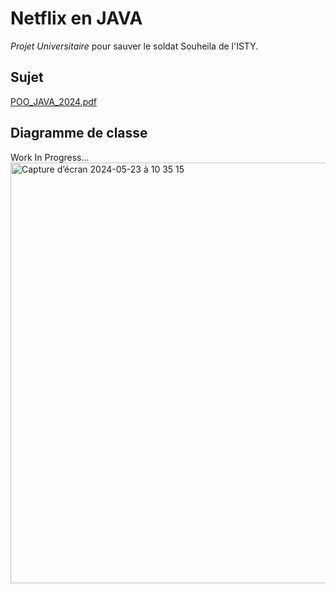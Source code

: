 # Netflix en JAVA
_Projet Universitaire_ pour sauver le soldat Souheila de l'ISTY.
## Sujet
[POO_JAVA_2024.pdf](https://github.com/tigrou23/Netflix_JAVA/files/15338972/POO_JAVA_2024.pdf)
## Diagramme de classe
Work In Progress...
<img width="673" alt="Capture d’écran 2024-05-23 à 10 35 15" src="https://github.com/tigrou23/Netflix_JAVA/assets/54220880/ccf336d1-10a6-485f-9ae6-ef5613a20926">
